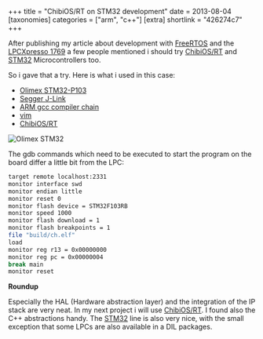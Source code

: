 +++
title = "ChibiOS/RT on STM32 development"
date = 2013-08-04
[taxonomies]
categories = ["arm", "c++"]
[extra]
shortlink = "426274c7"
+++

After publishing my article about development with [FreeRTOS](https://www.freertos.org) and the [LPCXpresso 1769](https://www.embeddedartists.com/products/lpcxpresso/lpc1769_xpr.php)
a few people mentioned i should try [ChibiOS/RT](http://www.chibios.org) and [STM32](http://www.st.com/en/microcontrollers/stm32-32-bit-arm-cortex-mcus.html) Microcontrollers too.

So i gave that a try. Here is what i used in this case:

* [Olimex STM32-P103](https://www.olimex.com/Products/ARM/ST/STM32-P103)
* [Segger J-Link](http://www.segger.com/j-link-edu.html)
* [ARM gcc compiler chain](https://launchpad.net/gcc-arm-embedded/+download)
* [vim](http://www.vim.org)
* [ChibiOS/RT](http://www.chibios.org)

<!-- more -->

![Olimex STM32](olimexstm32.jpg)

The gdb commands which need to be executed to start the program on the board differ a little bit from the LPC:

```bash
target remote localhost:2331
monitor interface swd
monitor endian little
monitor reset 0
monitor flash device = STM32F103RB
monitor speed 1000
monitor flash download = 1
monitor flash breakpoints = 1
file "build/ch.elf"
load
monitor reg r13 = 0x00000000
monitor reg pc = 0x00000004
break main
monitor reset
```

**Roundup**

Especially the HAL (Hardware abstraction layer) and the integration of the IP stack are very neat. In my next project i will use [ChibiOS/RT](http://www.chibios.org).
I found also the C++ abstractions handy. The [STM32](http://www.st.com/en/microcontrollers/stm32-32-bit-arm-cortex-mcus.html) line is also very nice, with the small exception that some LPCs are also available in a DIL packages.
